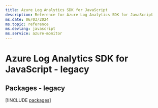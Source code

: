 ```yaml
---
title: Azure Log Analytics SDK for JavaScript
description: Reference for Azure Log Analytics SDK for JavaScript
ms.date: 06/03/2024
ms.topic: reference
ms.devlang: javascript
ms.service: azure-monitor
---
```

# Azure Log Analytics SDK for JavaScript - legacy
## Packages - legacy
[!INCLUDE [packages](log-analytics-index.md)]